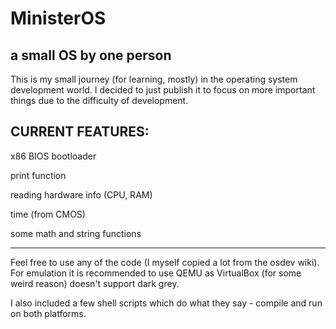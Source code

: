# MinisterOS
a small OS by one person
------------------------------

This is my small journey (for learning, mostly) in the operating system development world.
I decided to just publish it to focus on more important things due to the difficulty of development.

CURRENT FEATURES:
-----------------
x86 BIOS bootloader

print function

reading hardware info (CPU, RAM)

time (from CMOS)

some math and string functions

----------------

Feel free to use any of the code (I myself copied a lot from the osdev wiki). For emulation it is recommended to use QEMU as VirtualBox (for some weird reason) doesn't support dark grey.

I also included a few shell scripts which do what they say - compile and run on both platforms.
